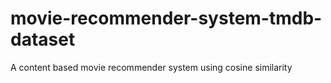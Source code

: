 # movie-recommender-system-tmdb-dataset

A content based movie recommender system using cosine similarity
